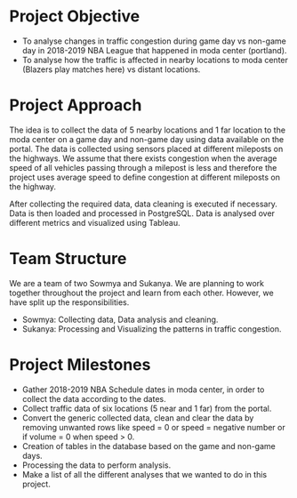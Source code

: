 # Project Objective 

* To analyse changes in traffic congestion during game day vs non-game day in 2018-2019 NBA League that happened in moda center (portland).
* To analyse how the traffic is affected in nearby locations to moda center (Blazers play matches here) vs distant locations.

# Project Approach
 The idea is to collect the data of 5 nearby locations and 1 far location to the moda center on a game day and non-game day using data available on the portal. The data is collected using sensors placed at different mileposts on the highways. We assume that there exists congestion when the average speed of all vehicles passing through a milepost is less and therefore the project uses average speed to define congestion at different mileposts on the highway.

After collecting the required data, data cleaning is executed if necessary. Data is then loaded and processed in PostgreSQL. Data is analysed over different metrics and visualized using Tableau.

# Team Structure
We are a team of two Sowmya and Sukanya. We are planning to work together throughout the project and learn from each other. However, we have split up the responsibilities.
* Sowmya: Collecting data, Data analysis and cleaning.
* Sukanya: Processing and Visualizing the patterns in traffic congestion.

# Project Milestones
* Gather 2018-2019 NBA Schedule dates in moda center, in order to collect the data according to the dates.
* Collect traffic data of six locations (5 near and 1 far) from the portal.
* Convert the  generic collected data, clean and clear the data by removing unwanted rows like speed = 0 or speed = negative number or if volume = 0 when speed > 0.
* Creation of tables in the database based on the game and non-game days.
* Processing the data to perform analysis.
* Make a list of all the different analyses that we wanted to do in this project.
